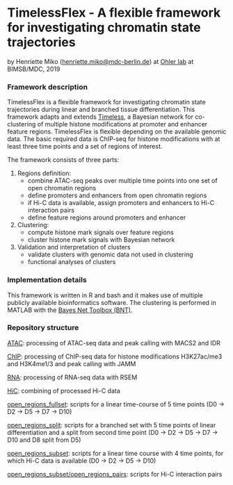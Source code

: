 # TimelessFlex - A flexible framework for investigating chromatin state trajectories

by Henriette Miko (henriette.miko@mdc-berlin.de) at [Ohler lab](
https://github.com/ohlerlab) at BIMSB/MDC, 2019




### Framework description

TimelessFlex is a flexible framework for investigating chromatin state trajectories 
during linear and branched tissue differentiation. 
This framework adapts and extends [Timeless](https://github.com/mahmoudibrahim/timeless), a Bayesian network for co-clustering of multiple histone modifications at promoter and enhancer feature regions. 
TimelessFlex is flexible depending on the available genomic data. The basic required data is ChIP-seq for histone modifications with at least three time points and a set of regions of interest.


The framework consists of three parts:
1. Regions definition: 
   - combine ATAC-seq peaks over multiple time points into one set of open chromatin regions
   - define promoters and enhancers from open chromatin regions
   - if Hi-C data is available, assign promoters and enhancers to Hi-C interaction pairs
   - define feature regions around promoters and enhancer   
2. Clustering:
   - compute histone mark signals over feature regions
   - cluster histone mark signals with Bayesian network
3. Validation and interpretation of clusters
   - validate clusters with genomic data not used in clustering
   - functional analyses of clusters



### Implementation details

This framework is written in R and bash and it makes use of multiple publicly available bioinformatics software. The clustering is performed in MATLAB with the [Bayes Net Toolbox (BNT)](https://github.com/bayesnet/bnt).



### Repository structure

[ATAC](./ATAC): processing of ATAC-seq data and peak calling with MACS2 and IDR

[ChIP](./ChIP): processing of ChIP-seq data for histone modifications H3K27ac/me3 and H3K4me1/3 and peak calling with JAMM

[RNA](./RNA): processing of RNA-seq data with RSEM

[HiC](./ChIP): combining of processed Hi-C data

[open_regions_fullset](./open_regions_fullset): scripts for a linear time-course of 5 time points (D0 -> D2 -> D5 -> D7 -> D10)

[open_regions_split](./open_regions_split): scripts for a branched set with 5 time points of linear differentiation and a split from second time point (D0 -> D2 -> D5 -> D7 -> D10 and D8 split from D5)

[open_regions_subset](./open_regions_subset): scripts for a linear time course with 4 time points, for which Hi-C data is available (D0 -> D2 -> D5 -> D10)

[open_regions_subset/open_regions_pairs](./open_regions_subset/open_regions_pairs): scripts for Hi-C interaction pairs
